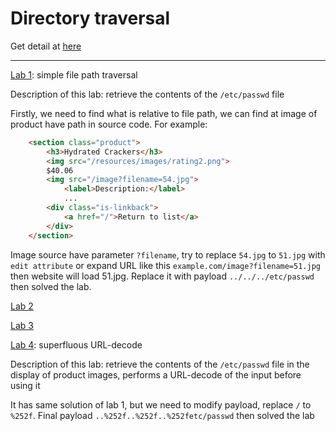 # Directory traversal

Get detail at [here](https://portswigger.net/web-security/file-path-traversal)

---

[Lab 1](https://portswigger.net/web-security/file-path-traversal/lab-simple): simple file path traversal

Description of this lab: retrieve the contents of the `/etc/passwd` file

Firstly, we need to find what is relative to file path, we can find at image of product have path in source code. For example:
```html
    <section class="product">
        <h3>Hydrated Crackers</h3>
        <img src="/resources/images/rating2.png">
        $40.06
        <img src="/image?filename=54.jpg">
            <label>Description:</label>
            ...
        <div class="is-linkback">
            <a href="/">Return to list</a>
        </div>
    </section>
```

Image source have parameter `?filename`, try to replace `54.jpg` to `51.jpg` with `edit attribute` or expand URL like this `example.com/image?filename=51.jpg` then website will load 51.jpg. Replace it with payload `../../../etc/passwd` then solved the lab. 

[Lab 2](#)

[Lab 3](#)

[Lab 4](https://portswigger.net/web-security/file-path-traversal/lab-superfluous-url-decode): superfluous URL-decode

Description of this lab: retrieve the contents of the `/etc/passwd` file in the display of product images, performs a URL-decode of the input before using it

It has same solution of lab 1, but we need to modify payload, replace `/` to `%252f`. Final payload `..%252f..%252f..%252fetc/passwd` then solved the lab

